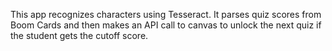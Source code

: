 This app recognizes characters using Tesseract. It parses quiz scores from Boom Cards and then makes an API call to canvas to unlock the next quiz if the student gets the cutoff score.
